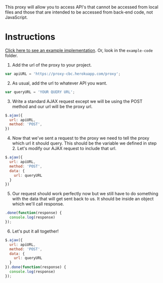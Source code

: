 This proxy will allow you to access API's that cannot be accessed from local files and those that are intended to be accessed from back-end code, not JavaScript.

# Instructions
[Click here to see an example implementation](example-code/proxy-sample-code.html). Or, look in the `example-code` folder.

1. Add the url of the proxy to your project.
```javascript
var apiURL = 'https://proxy-cbc.herokuapp.com/proxy';
```

2. As usual, add the url to whatever API you want.
```javascript
var queryURL = 'YOUR QUERY URL';
```

3. Write a standard AJAX request except we will be using the POST method and our url will be the proxy url.
```javascript
$.ajax({
  url: apiURL,
  method: 'POST',
})
```

4. Now that we've sent a request to the proxy we need to tell the proxy which url it should query. This should be the variable we defined in step 2. Let's modify our AJAX request to include that url.
```javascript
$.ajax({
  url: apiURL,
  method: 'POST',
  data: {
    url: queryURL
  }
})
```

5. Our request should work perfectly now but we still have to do something with the data that will get sent back to us. It should be inside an object which we'll call response.
```javascript
.done(function(response) {
  console.log(response)
});
```

6. Let's put it all together!
```javascript
$.ajax({
  url: apiURL,
  method: 'POST',
  data: {
    url: queryURL
  }
}).done(function(response) {
  console.log(response)
});
```
